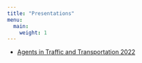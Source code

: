 ```yaml
---
title: "Presentations"
menu:
  main:
    weight: 1
---
```


- [Agents in Traffic and Transportation 2022](/att-22/index.html)
